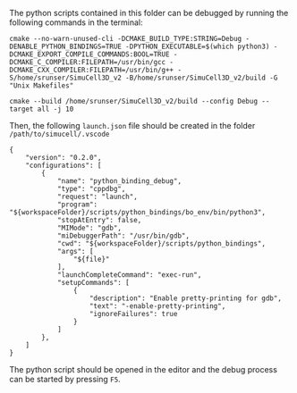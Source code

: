 The python scripts contained in this folder can be debugged by running the following commands in the terminal:

```
cmake --no-warn-unused-cli -DCMAKE_BUILD_TYPE:STRING=Debug -DENABLE_PYTHON_BINDINGS=TRUE -DPYTHON_EXECUTABLE=$(which python3) -DCMAKE_EXPORT_COMPILE_COMMANDS:BOOL=TRUE -DCMAKE_C_COMPILER:FILEPATH=/usr/bin/gcc -DCMAKE_CXX_COMPILER:FILEPATH=/usr/bin/g++ -S/home/srunser/SimuCell3D_v2 -B/home/srunser/SimuCell3D_v2/build -G "Unix Makefiles"
```
```
cmake --build /home/srunser/SimuCell3D_v2/build --config Debug --target all -j 10 
```

Then, the following `launch.json` file should be created in the folder `/path/to/simucell/.vscode`

```
{
    "version": "0.2.0",
    "configurations": [
        {
            "name": "python_binding_debug",
            "type": "cppdbg",
            "request": "launch",
            "program": "${workspaceFolder}/scripts/python_bindings/bo_env/bin/python3",
            "stopAtEntry": false,
            "MIMode": "gdb",
            "miDebuggerPath": "/usr/bin/gdb",
            "cwd": "${workspaceFolder}/scripts/python_bindings",
            "args": [
                "${file}"
            ],
            "launchCompleteCommand": "exec-run",
            "setupCommands": [
                {
                    "description": "Enable pretty-printing for gdb",
                    "text": "-enable-pretty-printing",
                    "ignoreFailures": true
                }
            ]
        },
    ]
}
```
The python script should be opened in the editor and the debug process can be started by pressing `F5`.

